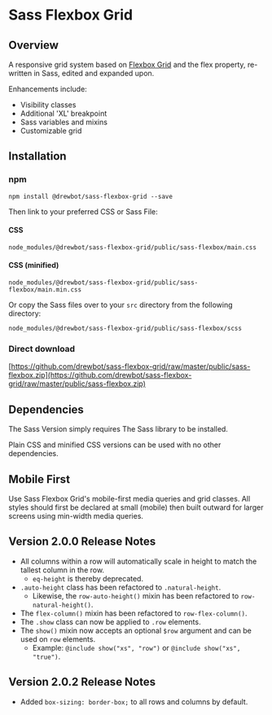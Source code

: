 # Sass Flexbox Grid
## Overview
A responsive grid system based on [Flexbox Grid](http://flexboxgrid.com/ "flexbox-grid") and the flex property, re-written in Sass, edited and expanded upon.

Enhancements include:
- Visibility classes
- Additional 'XL' breakpoint
- Sass variables and mixins
- Customizable grid

## Installation

### npm
```
npm install @drewbot/sass-flexbox-grid --save
```
Then link to your preferred CSS or Sass File:

####  CSS
`node_modules/@drewbot/sass-flexbox-grid/public/sass-flexbox/main.css`

#### CSS (minified)
`node_modules/@drewbot/sass-flexbox-grid/public/sass-flexbox/main.min.css`

Or copy the Sass files over to your `src` directory from the following directory:

`node_modules/@drewbot/sass-flexbox-grid/public/sass-flexbox/scss`

### Direct download

[https://github.com/drewbot/sass-flexbox-grid/raw/master/public/sass-flexbox.zip](https://github.com/drewbot/sass-flexbox-grid/raw/master/public/sass-flexbox.zip)

## Dependencies
The Sass Version simply requires The Sass library to be installed.

Plain CSS and minified CSS versions can be used with no other dependencies.

## Mobile First

Use Sass Flexbox Grid's mobile-first media queries and grid classes. All styles should first be declared at small (mobile) then built outward for larger screens using min-width media queries.

## Version 2.0.0 Release Notes

- All columns within a row will automatically scale in height to match the tallest column in the row.
  - `eq-height` is thereby deprecated.
- `.auto-height` class has been refactored to `.natural-height`.
  - Likewise, the `row-auto-height()` mixin has been refactored to `row-natural-height()`.
- The `flex-column()` mixin has been refactored to `row-flex-column()`.
- The `.show` class can now be applied to `.row` elements.
- The `show()` mixin now accepts an optional `$row` argument and can be used on `row` elements.
  - Example: `@include show("xs", "row")` or `@include show("xs", "true")`.

## Version 2.0.2 Release Notes

- Added `box-sizing: border-box;` to all rows and columns by default.
